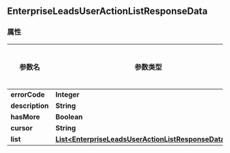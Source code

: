 <a name="EnterpriseLeadsUserActionListResponseData"></a>
## EnterpriseLeadsUserActionListResponseData
### 属性
参数名 | 参数类型 | 参数描述 | 备注
------------ | ------------- | ------------- | -------------
**errorCode** | **Integer** |  |  required 
**description** | **String** |  |  required 
**hasMore** | **Boolean** |  |  required 
**cursor** | **String** |  |  required 
**list** | [**List&lt;EnterpriseLeadsUserActionListResponseDataList&gt;**](#EnterpriseLeadsUserActionListResponseDataList) |  |  optional





<markdown src="./EnterpriseLeadsUserActionListResponseDataList.md"/>
